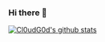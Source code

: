 ### Hi there 👋

<!--
**tr1gv0n/tr1gv0n** is a ✨ _special_ ✨ repository because its `README.md` (this file) appears on your GitHub profile.

Here are some ideas to get you started:

- 🔭 I’m currently working on ...
- 🌱 I’m currently learning ...
- 👯 I’m looking to collaborate on ...
- 🤔 I’m looking for help with ...
- 💬 Ask me about ...
- 📫 How to reach me: ...
- 😄 Pronouns: ...
- ⚡ Fun fact: ...
-->

[![Cl0udG0d's github stats](https://github-readme-stats.vercel.app/api?username=tr1gv0n)](https://github.com/anuraghazra/github-readme-stats)
